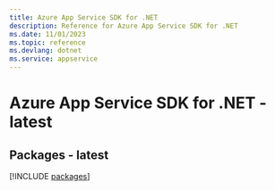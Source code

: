 ```yaml
---
title: Azure App Service SDK for .NET
description: Reference for Azure App Service SDK for .NET
ms.date: 11/01/2023
ms.topic: reference
ms.devlang: dotnet
ms.service: appservice
---
```

# Azure App Service SDK for .NET - latest
## Packages - latest
[!INCLUDE [packages](app-service-index.md)]